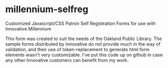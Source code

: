 millennium-selfreg
==================

Customized Javascript/CSS Patron Self Registration Forms for use with Innovative Millennium

This form was created to suit the needs of the Oakland Public Library. The sample forms distributed by Innovative do not provide much in the way of validation, and their use of token-replacement to generate html form elements wasn't very customizable. I've put this code up on github in case any other Innovative customers can benefit from my work.

